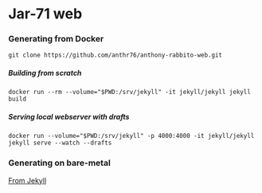 # Jar-71 web

### Generating from Docker

```
git clone https://github.com/anthr76/anthony-rabbito-web.git
```

##### Building from scratch

```
docker run --rm --volume="$PWD:/srv/jekyll" -it jekyll/jekyll jekyll build
```

##### Serving local webserver with drafts

```
docker run --volume="$PWD:/srv/jekyll" -p 4000:4000 -it jekyll/jekyll jekyll serve --watch --drafts
```

### Generating on bare-metal

[From Jekyll](https://jekyllrb.com/docs/installation/)
